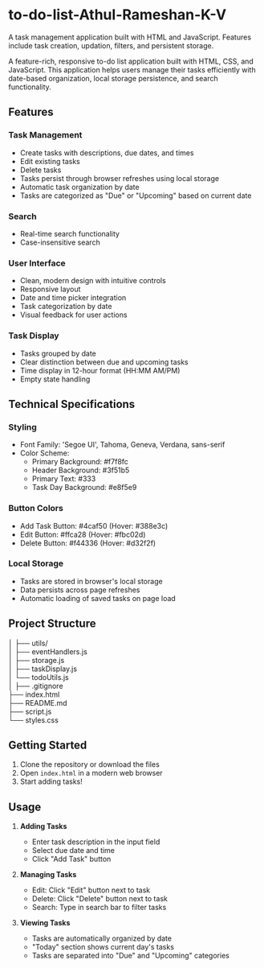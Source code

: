 # to-do-list-Athul-Rameshan-K-V
A task management application built with  HTML and JavaScript. Features include task creation, updation, filters, and persistent storage.

A feature-rich, responsive to-do list application built with HTML, CSS, and JavaScript. This application helps users manage their tasks efficiently with date-based organization, local storage persistence, and search functionality.

## Features

### Task Management
- Create tasks with descriptions, due dates, and times
- Edit existing tasks
- Delete tasks
- Tasks persist through browser refreshes using local storage
- Automatic task organization by date
- Tasks are categorized as "Due" or "Upcoming" based on current date

### Search
- Real-time search functionality
- Case-insensitive search

### User Interface
- Clean, modern design with intuitive controls
- Responsive layout
- Date and time picker integration
- Task categorization by date
- Visual feedback for user actions

### Task Display
- Tasks grouped by date
- Clear distinction between due and upcoming tasks
- Time display in 12-hour format (HH:MM AM/PM)
- Empty state handling

## Technical Specifications

### Styling
- Font Family: 'Segoe UI', Tahoma, Geneva, Verdana, sans-serif
- Color Scheme:
  - Primary Background: #f7f8fc
  - Header Background: #3f51b5
  - Primary Text: #333
  - Task Day Background: #e8f5e9

### Button Colors
- Add Task Button: #4caf50 (Hover: #388e3c)
- Edit Button: #ffca28 (Hover: #fbc02d)
- Delete Button: #f44336 (Hover: #d32f2f)

### Local Storage
- Tasks are stored in browser's local storage
- Data persists across page refreshes
- Automatic loading of saved tasks on page load

## Project Structure

│
├── utils/                  
│   ├── eventHandlers.js    
│   ├── storage.js         
│   ├── taskDisplay.js     
│   └── todoUtils.js       
│
├── .gitignore            
├── index.html            
├── README.md             
├── script.js             
└── styles.css        

## Getting Started

1. Clone the repository or download the files
2. Open `index.html` in a modern web browser
3. Start adding tasks!

## Usage

1. **Adding Tasks**
   - Enter task description in the input field
   - Select due date and time
   - Click "Add Task" button

2. **Managing Tasks**
   - Edit: Click "Edit" button next to task
   - Delete: Click "Delete" button next to task
   - Search: Type in search bar to filter tasks

3. **Viewing Tasks**
   - Tasks are automatically organized by date
   - "Today" section shows current day's tasks
   - Tasks are separated into "Due" and "Upcoming" categories



